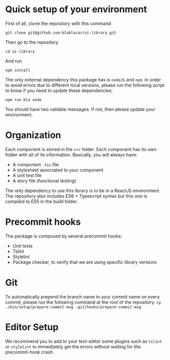 # Quick setup of your environment

First of all, clone the repository with this command
```
git clone git@github.com:blablacar/ui-library.git
```

Then go to the repository
```
cd ui-library
```

And run
```
npm install
```

The only external dependency this package has is `nodeJS` and `npm`. In order to avoid errors due to different local versions, please run the following script to know if you need to update these dependencies:
```
npm run bla node
```
You should have two validate messages. If not, then please update your environment.

# Organization

Each component is stored in the `src` folder. Each component has its own folder with all of its information. Basically, you will always have:
- A component `.tsx` file
- A stylesheet associated to your component
- A unit test file
- A story file (functional testing)

The only dependency to use this library is to be in a ReactJS environment. The repository also includes ES6 + Typescript syntax but this one is compiled to ES5 in the build folder.

# Precommit hooks

The package is composed by several precommit hooks:
- Unit tests
- Tslint
- Stylelint
- Package checker, to verify that we are using specific library versions

# Git

To automatically prepend the branch name to your commit name on every commit, please run the following command at the root of the repository:
`cp ./bin/setup/prepare-commit-msg .git/hooks/prepare-commit-msg`

# Editor Setup

We recommend you to add to your text-editor some plugins such as `tslint` or `stylelint` to immediately get the errors without waiting for the precommit-hook crash.